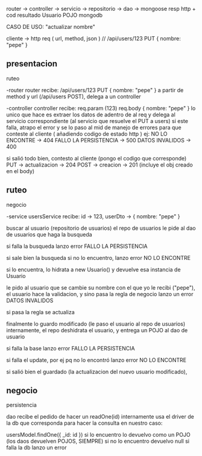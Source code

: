 router -> controller -> servicio -> repositorio -> dao -> mongoose
      resp http + cod    resultado     Usuario    POJO   mongodb  


CASO DE USO: "actualizar nombre"

cliente -> http req (  url,              method,  json      )
//                    /api/users/123     PUT      { nombre: "pepe" }

presentacion
-------------------------------------------------------------------------------
ruteo

-router
router recibe: /api/users/123     PUT      { nombre: "pepe" }
a partir de method y url (/api/users     POST), delega a un controller

-controller
controller recibe:   req.param (123)   req.body { nombre: "pepe" }
lo unico que hace es extraer los datos de adentro de al req
y delega al servicio correspondiente (al servicio que resuelve el PUT a users)
si este falla, atrapo el error y se lo paso al mid de manejo de errores
para que conteste al cliente ( añadiendo codigo de estado http )
ej:
NO LO ENCONTRE -> 404
FALLO LA PERSISTENCIA -> 500
DATOS INVALIDOS -> 400

si salió todo bien, contesto al cliente (pongo el codigo que corresponde)
PUT -> actualizacion -> 204
POST -> creacion -> 201 (incluye el obj creado en el body)

ruteo
------------------------------------------------------------------------------------
negocio

-service
usersService recibe: id -> 123, userDto -> { nombre: "pepe" }

buscar al usuario (repositorio de usuarios)
el repo de usuarios le pide al dao de usuarios que haga la busqueda

si falla la busqueda
  lanzo error FALLO LA PERSISTENCIA

si sale bien la busqueda
si no lo encuentro,
  lanzo error NO LO ENCONTRE

si lo encuentra, lo hidrata a new Usuario() y devuelve esa instancia de Usuario

le pido al usuario que se cambie su nombre con el que yo le recibi ("pepe"),
el usuario hace la validacion, y 
sino pasa la regla de negocio
  lanzo un error DATOS INVALIDOS

si pasa la regla
  se actualiza

finalmente lo guardo modificado (le paso el usuario al repo de usuarios)
internamente, el repo deshidrata el usuario, y entrega un POJO al dao de usuario

si falla la base
  lanzo error FALLO LA PERSISTENCIA

si falla el update, por ej pq no lo encontró
  lanzo error NO LO ENCONTRE

si salió bien el guardado (la actualizacion del nuevo usuario modificado), 

negocio
-------------------------------------------------------------------------
persistencia

dao recibe el pedido de hacer un readOne(id)
internamente usa el driver de la db que corresponda para hacer la consulta
en nuestro caso: 

usersModel.findOne({ _id: id })
si lo encuentro
  lo devuelvo como un POJO (los daos devuelven POJOS, SIEMPRE)
si no lo encuentro
  devuelvo null
si falla la db
  lanzo un error
